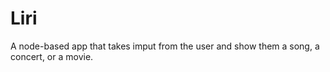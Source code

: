 # Liri
A node-based app that takes imput from the user and show them a song, a concert, or a movie.
